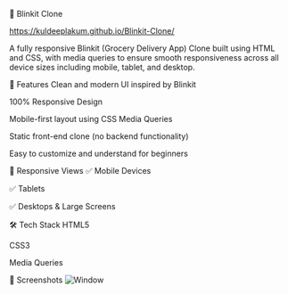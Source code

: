 🛒 Blinkit Clone  

https://kuldeeplakum.github.io/Blinkit-Clone/

A fully responsive Blinkit (Grocery Delivery App) Clone built using HTML and CSS, with media queries to ensure smooth responsiveness across all device sizes including mobile, tablet, and desktop.

🚀 Features
Clean and modern UI inspired by Blinkit

100% Responsive Design

Mobile-first layout using CSS Media Queries

Static front-end clone (no backend functionality)

Easy to customize and understand for beginners

📱 Responsive Views
✅ Mobile Devices

✅ Tablets

✅ Desktops & Large Screens

🛠️ Tech Stack
HTML5

CSS3

Media Queries

📸 Screenshots
![Window](https://github.com/user-attachments/assets/c98fa69e-cd08-49e7-a662-219e653527d9)

